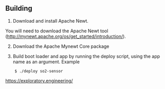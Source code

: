 <!--
#
# Licensed to the Apache Software Foundation (ASF) under one
# or more contributor license agreements.  See the NOTICE file
# distributed with this work for additional information
# regarding copyright ownership.  The ASF licenses this file
# to you under the Apache License, Version 2.0 (the
# "License"); you may not use this file except in compliance
# with the License.  You may obtain a copy of the License at
#
# http://www.apache.org/licenses/LICENSE-2.0
#
# Unless required by applicable law or agreed to in writing,
# software distributed under the License is distributed on an
# "AS IS" BASIS, WITHOUT WARRANTIES OR CONDITIONS OF ANY
#  KIND, either express or implied.  See the License for the
# specific language governing permissions and limitations
# under the License.
#
-->

## Building


1. Download and install Apache Newt.

You will need to download the Apache Newt tool (http://mynewt.apache.org/os/get_started/introduction/).

2. Download the Apache Mynewt Core package

3. Build boot loader and app by running the deploy script, using the app name as an argument. Example

```no-highlight
    $ ./deploy so2-sensor
```

https://exploratory.engineering/

